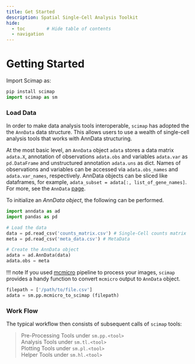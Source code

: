 ```yaml
---
title: Get Started
description: Spatial Single-Cell Analysis Toolkit
hide:
  - toc        # Hide table of contents
  - navigation
---
```


# Getting Started

Import Scimap as:

```python
pip install scimap
import scimap as sm
```

### Load Data

In order to make data analysis tools interoperable, `scimap` has adopted the the `AnnData` data structure. This allows users to use a wealth of single-cell analysis tools that works with AnnData structuring.

At the most basic level, an `AnnData` object `adata` stores a data matrix `adata.X`, annotation of observations `adata.obs` and variables `adata.var` as `pd.DataFrame` and unstructured annotation `adata.uns` as dict. Names of observations and variables can be accessed via `adata.obs_names` and `adata.var_names`, respectively. AnnData objects can be sliced like dataframes, for example, `adata_subset = adata[:, list_of_gene_names]`. For more, see the `AnnData` [page](https://anndata.readthedocs.io/en/stable/anndata.AnnData.html#anndata.AnnData).

To initialize an *AnnData object*, the following can be performed.

```python
import anndata as ad
import pandas as pd

# Load the data
data = pd.read_csv('counts_matrix.csv') # Single-Cell counts matrix
meta = pd.read_csv('meta_data.csv') # MetaData

# Create the AnnData object
adata = ad.AnnData(data)
adata.obs = meta
```

!!! note
    If you used [mcmicro](https://github.com/labsyspharm/mcmicro-nf) pipeline to process your images, `scimap` provides a handy function to convert `mcmicro` output to `AnnData` object.


``` python
filepath = ['/path/to/file.csv']
adata = sm.pp.mcmicro_to_scimap (filepath)

```

### Work Flow

The typical workflow then consists of subsequent calls of `scimap` tools:

> Pre-Processing Tools under `sm.pp.<tool>`  
> Analysis Tools under `sm.tl.<tool>`  
> Plotting Tools under `sm.pl.<tool>`  
> Helper Tools under `sm.hl.<tool>`  
